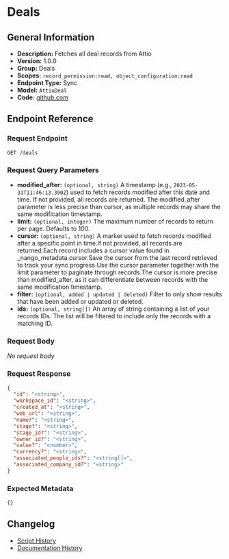 <!-- BEGIN GENERATED CONTENT -->
# Deals

## General Information

- **Description:** Fetches all deal records from Attio
- **Version:** 1.0.0
- **Group:** Deals
- **Scopes:** `record_permission:read, object_configuration:read`
- **Endpoint Type:** Sync
- **Model:** `AttioDeal`
- **Code:** [github.com](https://github.com/NangoHQ/integration-templates/tree/main/integrations/attio/syncs/deals.ts)


## Endpoint Reference

### Request Endpoint

`GET /deals`

### Request Query Parameters

- **modified_after:** `(optional, string)` A timestamp (e.g., `2023-05-31T11:46:13.390Z`) used to fetch records modified after this date and time. If not provided, all records are returned. The modified_after parameter is less precise than cursor, as multiple records may share the same modification timestamp.
- **limit:** `(optional, integer)` The maximum number of records to return per page. Defaults to 100.
- **cursor:** `(optional, string)` A marker used to fetch records modified after a specific point in time.If not provided, all records are returned.Each record includes a cursor value found in _nango_metadata.cursor.Save the cursor from the last record retrieved to track your sync progress.Use the cursor parameter together with the limit parameter to paginate through records.The cursor is more precise than modified_after, as it can differentiate between records with the same modification timestamp.
- **filter:** `(optional, added | updated | deleted)` Filter to only show results that have been added or updated or deleted.
- **ids:** `(optional, string[])` An array of string containing a list of your records IDs. The list will be filtered to include only the records with a matching ID.

### Request Body

_No request body_

### Request Response

```json
{
  "id": "<string>",
  "workspace_id": "<string>",
  "created_at": "<string>",
  "web_url": "<string>",
  "name?": "<string>",
  "stage?": "<string>",
  "stage_id?": "<string>",
  "owner_id?": "<string>",
  "value?": "<number>",
  "currency?": "<string>",
  "associated_people_ids?": "<string[]>",
  "associated_company_id?": "<string>"
}
```

### Expected Metadata

```json
{}
```

## Changelog

- [Script History](https://github.com/NangoHQ/integration-templates/commits/main/integrations/attio/syncs/deals.ts)
- [Documentation History](https://github.com/NangoHQ/integration-templates/commits/main/integrations/attio/syncs/deals.md)

<!-- END  GENERATED CONTENT -->

